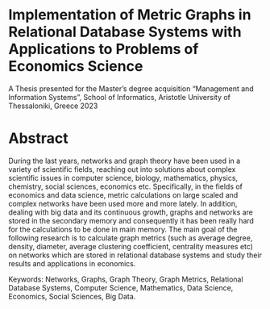# Implementation of Metric Graphs in Relational Database Systems with Applications to Problems of Economics Science
A Thesis presented for the Master’s degree acquisition “Management and Information Systems”, School of Informatics, Aristotle University of Thessaloniki, Greece 2023


#                                                                      Abstract
During the last years, networks and graph theory have been used in a variety of scientific fields, reaching out into solutions about complex scientific issues in computer science, biology, mathematics, physics, chemistry, social sciences, economics etc. Specifically, in the fields of economics and data science, metric calculations on large scaled and complex networks have been used more and more lately. In addition, dealing with big data and its continuous growth, graphs and networks are stored in the secondary memory and consequently it has been really hard for the calculations to be done in main memory. The main goal of the following research is to calculate graph metrics (such as average degree, density, diameter, average clustering coefficient, centrality measures etc) on networks which are stored in relational database systems and study their results and applications in economics.


Keywords: Networks, Graphs, Graph Theory, Graph Metrics, Relational Database
Systems, Computer Science, Mathematics, Data Science, Economics, Social Sciences,
Big Data.
